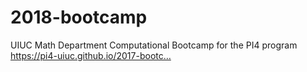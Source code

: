 # 2018-bootcamp
 UIUC Math Department Computational Bootcamp for the PI4 program https://pi4-uiuc.github.io/2017-bootc… 
